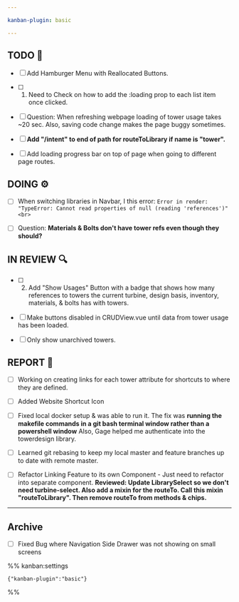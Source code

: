 ```yaml
---

kanban-plugin: basic

---
```


## TODO 💭

- [ ] Add Hamburger Menu with Reallocated Buttons.
- [ ] 1. Need to Check on how to add the :loading prop to each list item once clicked.
- [ ] Question: When refreshing webpage  loading of tower usage takes ~20 sec. Also, saving code change makes the page buggy sometimes.
- [ ] **Add "/intent" to end of path for routeToLibrary if name is "tower".**
- [ ] Add loading progress bar on top of page when going to different page routes.


## DOING ⚙️

- [ ] When switching libraries in Navbar, I this error: `Error in render: "TypeError: Cannot read properties of null (reading 'references')"<br>`
- [ ] Question: **Materials & Bolts don't have tower refs even though they should?**


## IN REVIEW 🔍

- [ ] 2. Add "Show Usages" Button with a badge that shows how many references to towers the current turbine, design basis, inventory, materials, & bolts has with towers.
- [ ] Make buttons disabled in CRUDView.vue until data from tower usage has been loaded.
- [ ] Only show unarchived towers.


## REPORT 📎

- [ ] Working on creating links for each tower attribute for shortcuts to where they are defined.
- [ ] Added Website Shortcut Icon
- [ ] Fixed local docker setup & was able to run it. The fix was **running the makefile commands in a git bash terminal window rather than a powershell window** Also, Gage helped me authenticate into the towerdesign library.
- [ ] Learned git rebasing to keep my local master and feature branches up to date with remote master.
- [ ] Refactor Linking Feature to its own Component - Just need to refactor into separate component. **Reviewed: Update LibrarySelect so we don't need turbine-select. Also add a mixin for the routeTo. Call this mixin "routeToLibrary". Then remove routeTo from methods & chips.**


***

## Archive

- [ ] Fixed Bug where Navigation Side Drawer was not showing on small screens

%% kanban:settings
```
{"kanban-plugin":"basic"}
```
%%